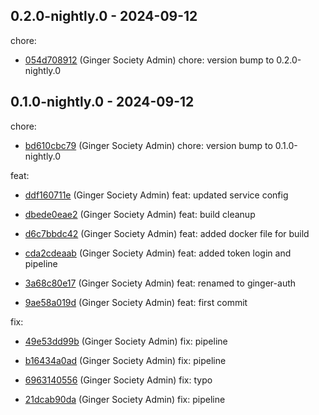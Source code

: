 ## 0.2.0-nightly.0 - 2024-09-12
chore:
 - [054d708912](https://github.com/ginger-society/ginger-auth054d7089126755b611e5d66a38fe92c0109d347f) (Ginger Society Admin) chore: version bump to 0.2.0-nightly.0
	
## 0.1.0-nightly.0 - 2024-09-12
chore:
 - [bd610cbc79](https://github.com/ginger-society/ginger-authbd610cbc793dc008e53e55b9ac696405ea2b0909) (Ginger Society Admin) chore: version bump to 0.1.0-nightly.0
	
feat:
 - [ddf160711e](https://github.com/ginger-society/ginger-authddf160711ec6be6bcec6930fcb88acfacd8fe97e) (Ginger Society Admin) feat: updated service config
	
 - [dbede0eae2](https://github.com/ginger-society/ginger-authdbede0eae2fd30af3225826e62cae53cc5ff5373) (Ginger Society Admin) feat: build cleanup
	
 - [d6c7bbdc42](https://github.com/ginger-society/ginger-authd6c7bbdc42321daa8dc368e13649bf240e5308f2) (Ginger Society Admin) feat: added docker file for build
	
 - [cda2cdeaab](https://github.com/ginger-society/ginger-authcda2cdeaab9478cc2257ef4e1cb4d2fe7c661544) (Ginger Society Admin) feat: added token login and pipeline
	
 - [3a68c80e17](https://github.com/ginger-society/ginger-auth3a68c80e17f414e99c3d8d029fd8eeb4e9537530) (Ginger Society Admin) feat: renamed to ginger-auth
	
 - [9ae58a019d](https://github.com/ginger-society/ginger-auth9ae58a019d71bf9b4b1e66b9c2244eb2f799be73) (Ginger Society Admin) feat: first commit
	
fix:
 - [49e53dd99b](https://github.com/ginger-society/ginger-auth49e53dd99ba66fc915574518c926d1e68b396246) (Ginger Society Admin) fix: pipeline
	
 - [b16434a0ad](https://github.com/ginger-society/ginger-authb16434a0adda6a27c12b8c84938506cfa689c5a3) (Ginger Society Admin) fix: pipeline
	
 - [6963140556](https://github.com/ginger-society/ginger-auth696314055657c96bb4cc2bab6455ff1cf94c0f98) (Ginger Society Admin) fix: typo
	
 - [21dcab90da](https://github.com/ginger-society/ginger-auth21dcab90da01fd0c5bfa0ee73dfb2ef0b191dbd8) (Ginger Society Admin) fix: pipeline
	
